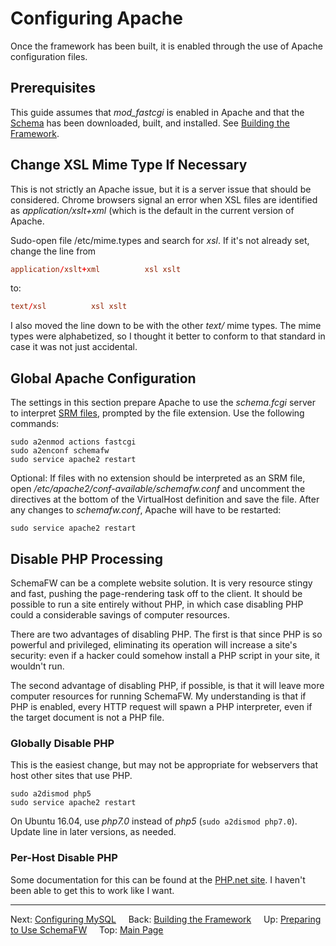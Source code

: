 # Configuring Apache

Once the framework has been built, it is enabled through the use of Apache
configuration files.

## Prerequisites

This guide assumes that _mod_fastcgi_ is enabled in Apache and that the
[Schema](https://chuckj@bitbucket.org/chuckj/schema.git) has been downloaded,
built, and installed.  See [Building the Framework](BuildingTheFramework.md).

## Change XSL Mime Type If Necessary

This is not strictly an Apache issue, but it is a server issue that should be
considered.  Chrome browsers signal an error when XSL files are identified as
_application/xslt+xml_ (which is the default in the current version of Apache.

Sudo-open file /etc/mime.types and search for _xsl_.  If it's not already set,
change the line from

~~~conf
application/xslt+xml          xsl xslt
~~~

to:

~~~conf
text/xsl          xsl xslt
~~~

I also moved the line down to be with the other _text/_ mime types.  The mime
types were alphabetized, so I thought it better to conform to that standard
in case it was not just accidental.

## Global Apache Configuration

The settings in this section prepare Apache to use the _schema.fcgi_ server
to interpret [SRM files](SRMFiles.md), prompted by the file extension.  Use
the following commands:

~~~
sudo a2enmod actions fastcgi
sudo a2enconf schemafw
sudo service apache2 restart
~~~

Optional: If files with no extension should be interpreted as an SRM file,
open _/etc/apache2/conf-available/schemafw.conf_ and uncomment the directives
at the bottom of the VirtualHost definition and save the file.  After any
changes to _schemafw.conf_, Apache will have to be restarted:

    sudo service apache2 restart
   
## Disable PHP Processing

SchemaFW can be a complete website solution.  It is very resource stingy and fast,
pushing the page-rendering task off to the client.  It should be possible to run
a site entirely without PHP, in which case disabling PHP could a considerable
savings of computer resources.

There are two advantages of disabling PHP.  The first is that since PHP is so
powerful and privileged, eliminating its operation will increase a site's
security: even if a hacker could somehow install a PHP script in your site,
it wouldn't run.

The second advantage of disabling PHP, if possible, is that it will leave
more computer resources for running SchemaFW.  My understanding is that
if PHP is enabled, every HTTP request will spawn a PHP interpreter, even
if the target document is not a PHP file.

### Globally Disable PHP

This is the easiest change, but may not be appropriate for webservers that
host other sites that use PHP.

    sudo a2dismod php5
    sudo service apache2 restart

On Ubuntu 16.04, use *php7.0* instead of *php5* (`sudo a2dismod php7.0`).
Update line in later versions, as needed.

### Per-Host Disable PHP

Some documentation for this can be found at the
[PHP.net site](http://docs.php.net/manual/en/configuration.changes.php#configuration.changes.apache).
I haven't been able to get this to work like I want.

--------------------------------------------------------------------------------

Next: [Configuring MySQL](ConfiguringMySQL.md)
&nbsp;
&nbsp;
Back: [Building the Framework](BuildingTheFramework.md)
&nbsp;
&nbsp;
Up: [Preparing to Use SchemaFW](PreparingToUseSchemaFW.md)
&nbsp;
&nbsp;
Top: [Main Page](UserGuide.md)

